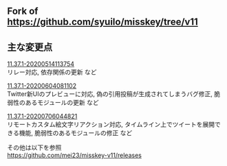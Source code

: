 
Fork of https://github.com/syuilo/misskey/tree/v11
----------------------------------------------------------------

## 主な変更点

[11.37.1-20200514113754](https://github.com/mei23/misskey-v11/releases/tag/11.37.1-20200514113754)  
リレー対応, 依存関係の更新 など

[11.37.1-20200604081102](https://github.com/mei23/misskey-v11/releases/tag/11.37.1-20200604081102)  
Twitter新UIのプレビューに対応, 偽の引用投稿が生成されてしまうバグ修正, 脆弱性のあるモジュールの更新 など

[11.37.1-20200706044821](https://github.com/mei23/misskey-v11/releases/tag/11.37.1-20200706044821)  
リモートカスタム絵文字リアクション対応, タイムライン上でツイートを展開できる機能, 脆弱性のあるモジュールの修正 など

その他は以下を参照  
https://github.com/mei23/misskey-v11/releases
